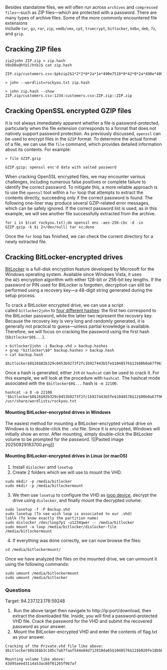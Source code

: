 Besides standalone files, we will often run across `archives` and `compressed files`—such as ZIP files—which are protected with a password.
There are many types of archive files. Some of the more commonly encountered file extensions include `tar`, `gz`, `rar`, `zip`, `vmdb/vmx`, `cpt`, `truecrypt`, `bitlocker`, `kdbx`, `deb`, `7z`, and `gzip`.

## Cracking ZIP files

```shell
zip2john ZIP.zip > zip.hash
V0xD0x@htb[/htb]$ cat zip.hash 

ZIP.zip/customers.csv:$pkzip2$1*2*2*0*2a*1e*490e7510*0*42*0*2a*490e*409b*ef1e7feb7c1cf701a6ada7132e6a5c6c84c032401536faf7493df0294b0d5afc3464f14ec081cc0e18cb*$/pkzip2$:customers.csv:ZIP.zip::ZIP.zip
```

```shell
> john --wordlist=rockyou.txt zip.hash

> john zip.hash --show
ZIP.zip/customers.csv:1234:customers.csv:ZIP.zip::ZIP.zip
```

## Cracking OpenSSL encrypted GZIP files
It is not always immediately apparent whether a file is password-protected, particularly when the file extension corresponds to a format that does not natively support password protection. As previously discussed, `openssl` can be used to encrypt files in the `GZIP` format. To determine the actual format of a file, we can use the `file` command, which provides detailed information about its contents. For example:
```shell
> file GZIP.gzip 

GZIP.gzip: openssl enc'd data with salted password
```

When cracking OpenSSL encrypted files, we may encounter various challenges, including numerous false positives or complete failure to identify the correct password. To mitigate this, a more reliable approach is to use the `openssl` tool within a `for` loop that attempts to extract the contents directly, succeeding only if the correct password is found.
The following one-liner may produce several GZIP-related error messages, which can be safely ignored. If the correct password list is used, as in this example, we will see another file successfully extracted from the archive.

```shell
for i in $(cat rockyou.txt);do openssl enc -aes-256-cbc -d -in GZIP.gzip -k $i 2>/dev/null| tar xz;done
```

Once the `for` loop has finished, we can check the current directory for a newly extracted file.

## Cracking BitLocker-encrypted drives
[BitLocker](https://docs.microsoft.com/en-us/windows/security/information-protection/bitlocker/bitlocker-device-encryption-overview-windows-10) is a full-disk encryption feature developed by Microsoft for the Windows operating system. Available since Windows Vista, it uses the `AES` encryption algorithm with either 128-bit or 256-bit key lengths. If the password or PIN used for BitLocker is forgotten, decryption can still be performed using a recovery key—a 48-digit string generated during the setup process.

To crack a BitLocker encrypted drive, we can use a script called `bitlocker2john` to [four different hashes](https://openwall.info/wiki/john/OpenCL-BitLocker): the first two correspond to the BitLocker password, while the latter two represent the recovery key. Because the recovery key is very long and randomly generated, it is generally not practical to guess—unless partial knowledge is available. Therefore, we will focus on cracking the password using the first hash (`$bitlocker$0$...`).

```shell
> bitlocker2john -i Backup.vhd > backup.hashes
> grep "bitlocker\$0" backup.hashes > backup.hash
> cat backup.hash

$bitlocker$0$16$02b329c0453b9273f2fc1b927443b5fe$1048576$12$00b0a67f961dd80103000000$60$d59f37e70696f7eab6b8f95ae93bd53f3f7067d5e33c0394b3d8e2d1fdb885cb86c1b978f6cc12ed26de0889cd2196b0510bbcd2a8c89187ba8ec54f
```
Once a hash is generated, either `JtR` or `hashcat` can be used to crack it. For this example, we will look at the procedure with `hashcat`. The hashcat mode associated with the `$bitlocker$0$...` hash is `-m 22100`.

```shell
hashcat -a 0 -m 22100 '$bitlocker$0$16$02b329c0453b9273f2fc1b927443b5fe$1048576$12$00b0a67f961dd80103000000$60$d59f37e70696f7eab6b8f95ae93bd53f3f7067d5e33c0394b3d8e2d1fdb885cb86c1b978f6cc12ed26de0889cd2196b0510bbcd2a8c89187ba8ec54f' /usr/share/wordlists/rockyou.txt
```

#### Mounting BitLocker-encrypted drives in Windows
The easiest method for mounting a BitLocker-encrypted virtual drive on Windows is to double-click the `.vhd` file. Since it is encrypted, Windows will initially show an error. After mounting, simply double-click the BitLocker volume to be prompted for the password.
![[Pasted image 20250929163700.png]]

#### Mounting BitLocker-encrypted drives in Linux (or macOS)

1. Install `dislocker` amd `losetup`
2. Create 2 folders which we will use to mount the VHD.

```shell
sudo mkdir -p /media/bitlocker
sudo mkdir -p /media/bitlockermount
```

3.  We then use `losetup` to configure the VHD as [loop device](https://en.wikipedia.org/wiki/Loop_device), decrypt the drive using `dislocker`, and finally mount the decrypted volume:

```shell
sudo losetup -f -P Backup.vhd
sudo losetup (To see wich loop is associated to our .vhd)
lsblk (To know exactly the partition name)
sudo dislocker /dev/loop7p1 -u1234qwer -- /media/bitlocker
sudo mount -o loop /media/bitlocker/dislocker-file /media/bitlockermount
```

4. If everything was done correctly, we can now browse the files:

```shell
cd /media/bitlockermount/
```

Once we have analyzed the files on the mounted drive, we can unmount it using the following commands:

```shell
sudo umount /media/bitlockermount
sudo umount /media/bitlocker
```


### Questions 

Target: 94.237.123.178:59248

1.  Run the above target then navigate to http://ip:port/download, then extract the downloaded file. Inside, you will find a password-protected VHD file. Crack the password for the VHD and submit the recovered password as your answer.
2.  Mount the BitLocker-encrypted VHD and enter the contents of flag.txt as your answer.

```shell
Cracking of the Private.vhd file like above:
$bitlocker$0$16$b3c105c7ab7faaf544e84d712810da65$1048576$12$b020fe18bbb1db0103000000$60$e9c6b548788aeff190e517b0d85ada5daad7a0a3f40c4467307011ac17f79f8c99768419903025fd7072ee78b15a729afcf54b8c2e3af05bb18d4ba0:francisco

Mounting volume like above:
43d95aeed3114a53ac66f01265f9b7af
```
